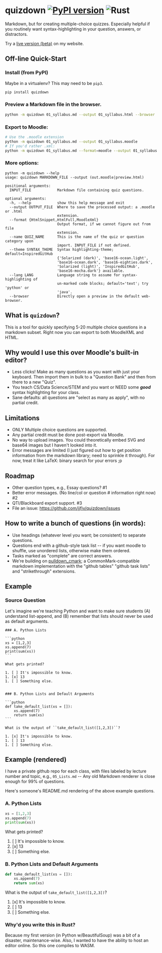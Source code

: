 # quizdown [![PyPI version](https://badge.fury.io/py/quizdown.svg)](https://pypi.org/project/quizdown) ![Rust](https://github.com/jjfiv/quizdown/workflows/Rust/badge.svg)

Markdown, but for creating multiple-choice quizzes. Especially helpful if you routinely want syntax-highlighting in your question, answers, or distractors.

Try a [live version (beta)](https://beta.jjfoley.me/quizdown-web/) on my website.

## Off-line Quick-Start

### Install (from PyPI)

Maybe in a virtualenv? This may need to be ``pip3``.

```bash
pip install quizdown
```

### Preview a Markdown file in the browser.

```bash
python -m quizdown 01_syllabus.md --output 01_syllabus.html --browser
```

### Export to Moodle:

```bash
# Use the .moodle extension
python -m quizdown 01_syllabus.md --output 01_syllabus.moodle
# If you'd rather .xml:
python -m quizdown 01_syllabus.md --format=moodle --output 01_syllabus.xml
```

### More options:

```
python -m quizdown --help
usage: quizdown MARKDOWN_FILE --output (out.moodle|preview.html)

positional arguments:
  INPUT_FILE            Markdown file containing quiz questions.

optional arguments:
  -h, --help            show this help message and exit
  --output OUTPUT_FILE  Where to save the processed output: a .moodle or .html
                        extension.
  --format {HtmlSnippet,HtmlFull,MoodleXml}
                        Output format, if we cannot figure out from file
                        extension.
  --name QUIZ_NAME      This is the name of the quiz or question category upon
                        import. INPUT_FILE if not defined.
  --theme SYNTAX_THEME  Syntax highlighting-theme; default=InspiredGitHub
                        {'Solarized (dark)', 'base16-ocean.light',
                        'base16-ocean.dark', 'base16-eighties.dark',
                        'Solarized (light)', 'InspiredGitHub',
                        'base16-mocha.dark'} available.
  --lang LANG           Language string to assume for syntax-highlighting of
                        un-marked code blocks; default='text'; try 'python' or
                        'java'.
  --browser             Directly open a preview in the default web-browser.
```

## What is ``quizdown``?

This is a tool for quickly specifying 5-20 multiple choice questions in a markdown subset. Right now you can export to both MoodleXML and HTML. 

## Why would I use this over Moodle's built-in editor?

- Less clicks! Make as many questions as you want with just your keyboard. Then import them in bulk to a "Question Bank" and then from there to a new "Quiz".
- You teach CS/Data Science/STEM and you want or NEED some ***good*** syntax highlighting for your class.
- Sane defaults: all questions are "select as many as apply", with no partial credit.

## Limitations

 - ONLY Multiple choice questions are supported.
 - Any partial credit must be done post-export via Moodle.
 - No way to upload images. You could theoretically embed SVG and base64 images but I haven't looked into it.
 - Error messages are limited (I just figured out how to get position information from the markdown library; need to sprinkle it through). For now, treat it like LaTeX: binary search for your errors ;p

## Roadmap

 - Other question types, e.g., Essay questions? #1
 - Better error messages. (No line/col or question # information right now) #2
 - QTI/Blackboard export support. #3
 - File an issue: https://github.com/jjfiv/quizdown/issues


## How to write a bunch of questions (in words):

 - Use headings (whatever level you want; be consistent) to separate questions.
 - Questions end with a github-style task list -- if you want moodle to shuffle, use unordered lists, otherwise make them ordered.
 - Tasks marked as "complete" are correct answers.
 - We're building on [pulldown_cmark](https://github.com/raphlinus/pulldown-cmark); a CommonMark-compatible markdown implementation with the "github tables" "github task lists" and "strikethrough" extensions.

## Example

### Source Question

Let's imagine we're teaching Python and want to make sure students (A) understand list-append, and (B) remember that lists should never be used as default arguments.

    ### A. Python Lists
    
    ```python
    xs = [1,2,3]
    xs.append(7)
    print(sum(xs))
    ```
    
    What gets printed?
    
    1. [ ] It's impossible to know.
    1. [x] 13
    1. [ ] Something else.


    ### B. Python Lists and Default Arguments

    ```python
    def take_default_list(xs = []):
        xs.append(7)
        return sum(xs)
    ```

    What is the output of ``take_default_list([1,2,3])``?

    1. [x] It's impossible to know.
    1. [ ] 13
    1. [ ] Something else.

## Example (rendered)

I have a private github repo for each class, with files labeled by lecture number and topic, e.g., ``05_Lists.md`` -- Any old Markdown renderer is close enough for 99% of questions.

Here's someone's README.md rendering of the above example questions.

### A. Python Lists

```python
xs = [1,2,3]
xs.append(7)
print(sum(xs))
```

What gets printed?

1. [ ] It's impossible to know.
1. [x] 13
1. [ ] Something else.


### B. Python Lists and Default Arguments

```python
def take_default_list(xs = []):
    xs.append(7)
    return sum(xs)
```

What is the output of ``take_default_list([1,2,3])``?

1. [x] It's impossible to know.
1. [ ] 13
1. [ ] Something else.

### Why'd you write this in Rust?

Because my first version (in Python w/BeautifulSoup) was a bit of a disaster, maintenance-wise. Also, I wanted to have the ability to host an editor online. So this one compiles to WASM.
